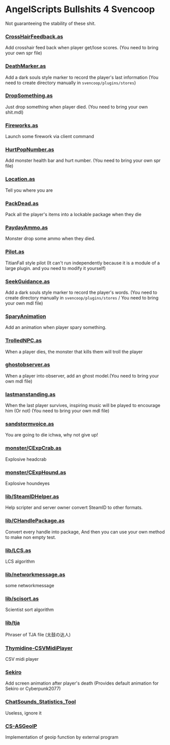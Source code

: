 # AngelScripts Bullshits 4 Svencoop

Not guaranteeing the stability of these shit.

### [CrossHairFeedback.as](https://github.com/DrAbcrealone/AngelScripts/blob/master/CrossHairFeedback.as)

Add crosshair feed back when player get/lose scores. (You need to bring your own spr file)

### [DeathMarker.as](https://github.com/DrAbcrealone/AngelScripts/blob/master/DeathMarker.as)

Add a dark souls style marker to record the player's last information (You need to create directory manually in `svencoop/plugins/stores`)

### [DropSomething.as](https://github.com/DrAbcrealone/AngelScripts/blob/master/DropSomething.as)

Just drop something when player died. (You need to bring your own shit.mdl)

### [Fireworks.as](https://github.com/DrAbcrealone/AngelScripts/blob/master/Fireworks.as)

Launch some firework via client command

### [HurtPopNumber.as](https://github.com/DrAbcrealone/AngelScripts/blob/master/HurtPopNumber.as)

Add monster health bar and hurt number. (You need to bring your own spr file)

### [Location.as](https://github.com/DrAbcrealone/AngelScripts/blob/master/Location.as)

Tell you where you are

### [PackDead.as](https://github.com/DrAbcrealone/AngelScripts/blob/master/PackDead.as)

Pack all the player's items into a lockable package when they die

### [PaydayAmmo.as](https://github.com/DrAbcrealone/AngelScripts/blob/master/PaydayAmmo.as)

Monster drop some ammo when they died.

### [Pilot.as](https://github.com/DrAbcrealone/AngelScripts/blob/master/Pilot.as)

TitianFall style pilot (It can't run independently because it is a module of a large plugin. and you need to modify it yourself)

### [SeekGuidance.as](https://github.com/DrAbcrealone/AngelScripts/blob/master/SeekGuidance.as)

Add a dark souls style marker to record the player's words. (You need to create directory manually in `svencoop/plugins/stores` / You need to bring your own mdl file)

### [SparyAnimation](https://github.com/DrAbcrealone/AngelScripts/tree/master/SparyAnimation)

Add an animation when player spary something.

### [TrolledNPC.as](https://github.com/DrAbcrealone/AngelScripts/blob/master/TrolledNPC.as)

When a player dies, the monster that kills them will troll the player

### [ghostobserver.as](https://github.com/DrAbcrealone/AngelScripts/blob/master/ghostobserver.as)

When a player into observer, add an ghost model.(You need to bring your own mdl file)

### [lastmanstanding.as](https://github.com/DrAbcrealone/AngelScripts/blob/master/lastmanstanding.as)

When the last player survives, inspiring music will be played to encourage him (Or not) (You need to bring your own mdl file)

### [sandstormvoice.as](https://github.com/DrAbcrealone/AngelScripts/blob/master/sandstormvoice.as)

You are going to die ichwa, why not give up!

### [monster/CExpCrab.as](https://github.com/DrAbcrealone/AngelScripts/blob/master/monster/CExpCrab.as)

Explosive headcrab

### [monster/CExpHound.as](https://github.com/DrAbcrealone/AngelScripts/blob/master/monster/CExpHound.as)

Explosive houndeyes

### [lib/SteamIDHelper.as](https://github.com/DrAbcrealone/AngelScripts/blob/master/lib/SteamIDHelper.as)

Help scripter and server owner convert SteamID to other formats.

### [lib/CHandlePackage.as](https://github.com/DrAbcrealone/AngelScripts/blob/master/lib/CHandlePackage.as)

Convert every handle into package, And then you can use your own method to make non empty test.

### [lib/LCS.as](https://github.com/DrAbcrealone/AngelScripts/blob/master/lib/LCS.as)

LCS algorithm

### [lib/networkmessage.as](https://github.com/DrAbcrealone/AngelScripts/blob/master/lib/networkmessage.as)

some networkmessage

### [lib/scisort.as](https://github.com/DrAbcrealone/AngelScripts/blob/master/lib/scisort.as)

Scientist sort algorithm

### [lib/tja](https://github.com/DrAbcrealone/AngelScripts/tree/master/lib/tja)

Phraser of TJA file (太鼓の达人)

### [Thymidine-CSVMidiPlayer](https://github.com/DrAbcrealone/AngelScripts/tree/master/Thymidine-CSVMidiPlayer)

CSV midi player

### [Sekiro](https://github.com/DrAbcrealone/AngelScripts/tree/master/Sekiro)

Add screen animation after player's death (Provides default animation for Sekiro or Cyberpunk2077)

### [ChatSounds_Statistics_Tool](https://github.com/DrAbcrealone/AngelScripts/tree/master/ChatSounds_Statistics_Tool)

Useless, ignore it

### [CS-ASGeoIP](https://github.com/DrAbcrealone/AngelScripts/tree/master/CS-ASGeoIP)

Implementation of geoip function by external program